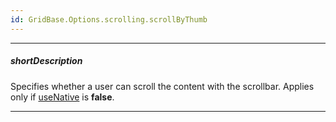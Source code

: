 ```yaml
---
id: GridBase.Options.scrolling.scrollByThumb
---
```

---
##### shortDescription
Specifies whether a user can scroll the content with the scrollbar. Applies only if [useNative](/api-reference/10%20UI%20Components/GridBase/1%20Configuration/scrolling/useNative.md '{basewidgetpath}/Configuration/scrolling/#useNative') is **false**.

---
